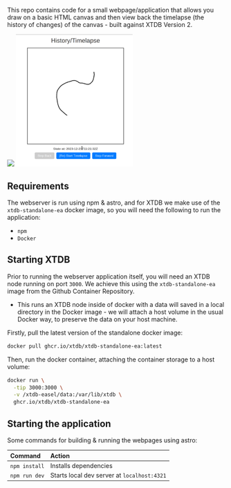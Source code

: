 This repo contains code for a small webpage/application that allows you draw on a basic HTML canvas and then view back the timelapse (the history of changes) of the canvas - built against XTDB Version 2.

<div style="margin: 0 auto">
  <img src="https://github.com/danmason/xtdb-easel-playground/assets/22668517/78315687-0b05-4732-9f8b-87d5c7b30401" width="400" />
  <img src="https://github.com/danmason/xtdb-easel-playground/blob/main/timelapse.gif" width="270" /> 
</div>

## Requirements

The webserver is run using npm & astro, and for XTDB we make use of the `xtdb-standalone-ea` docker image, so you will need the following to run the application:

- `npm`
- `Docker`

## Starting XTDB

Prior to running the webserver application itself, you will need an XTDB node running on port `3000`. We achieve this using the `xtdb-standalone-ea` image from the Github Container Repository.

- This runs an XTDB node inside of docker with a data will saved in a local directory in the Docker image - we will attach a host volume in the usual Docker way, to preserve the data on your host machine.

Firstly, pull the latest version of the standalone docker image:
```bash
docker pull ghcr.io/xtdb/xtdb-standalone-ea:latest
```

Then, run the docker container, attaching the container storage to a host volume:
```bash
docker run \
  -tip 3000:3000 \
  -v /xtdb-easel/data:/var/lib/xtdb \
  ghcr.io/xtdb/xtdb-standalone-ea
```

## Starting the application

Some commands for building & running the webpages using astro:

| Command                   | Action                                           |
| :------------------------ | :----------------------------------------------- |
| `npm install`             | Installs dependencies                            |
| `npm run dev`             | Starts local dev server at `localhost:4321`      |
